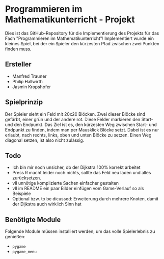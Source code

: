 # Programmieren im Mathematikunterricht - Projekt

Dies ist das GitHub-Repository für die Implementierung des Projekts für das Fach "Programmieren im Mathematikunterricht"! Implementiert wurde ein kleines Spiel, bei der ein Spieler den kürzesten Pfad zwischen zwei Punkten finden muss. 

## Ersteller
- Manfred Trauner
- Philip Hallwirth
- Jasmin Kropshofer

## Spielprinzip
Der Spieler sieht ein Feld mit 20x20 Blöcken. Zwei dieser Blöcke sind gefärbt, einer grün und der andere rot. Diese Felder markieren den Start- und den Endpunkt. Das Ziel ist es, den kürzesten Weg zwischen Start- und Endpunkt zu finden, indem man per Mausklick Blöcke setzt. Dabei ist es nur erlaubt, nach rechts, links, oben und unten Blöcke zu setzen. Einen Weg diagonal setzen, ist also nicht zulässig.

## Todo
- Ich bin mir noch unsicher, ob der Dijkstra 100% korrekt arbeitet
- Press R macht leider noch nichts, sollte das Feld neu laden und alles zurücksetzen.
- vll unnötige komplizierte Sachen einfacher gestalten
- vll im README ein paar Bilder einfügen vom Game-Verlauf so als Beispiele
- Optional bzw. to be dicussed: Erweiterung durch mehrere Knoten, damit der Dijkstra auch wirklich Sinn hat

## Benötigte Module
Folgende Module müssen installiert werden, um das volle Spielerlebnis zu genießen:
- `pygame`
- `pygame_menu`
